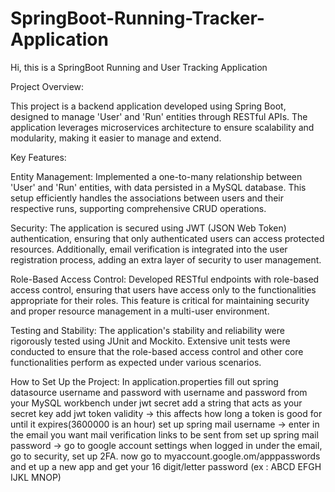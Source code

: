 # SpringBoot-Running-Tracker-Application

Hi, this is a SpringBoot Running and User Tracking Application

Project Overview:

This project is a backend application developed using Spring Boot, designed to manage 'User' and 'Run' entities through RESTful APIs. The application leverages microservices architecture to ensure scalability and modularity, making it easier to manage and extend.

Key Features:

Entity Management: Implemented a one-to-many relationship between 'User' and 'Run' entities, with data persisted in a MySQL database. This setup efficiently handles the associations between users and their respective runs, supporting comprehensive CRUD operations.

Security: The application is secured using JWT (JSON Web Token) authentication, ensuring that only authenticated users can access protected resources. Additionally, email verification is integrated into the user registration process, adding an extra layer of security to user management.

Role-Based Access Control: Developed RESTful endpoints with role-based access control, ensuring that users have access only to the functionalities appropriate for their roles. This feature is critical for maintaining security and proper resource management in a multi-user environment.

Testing and Stability: The application's stability and reliability were rigorously tested using JUnit and Mockito. Extensive unit tests were conducted to ensure that the role-based access control and other core functionalities perform as expected under various scenarios.

How to Set Up the Project:
In application.properties fill out spring datasource username and password with username and password from your MySQL workbench
under jwt secret add a string that acts as your secret key
add jwt token validity -> this affects how long a token is good for until it expires(3600000 is an hour)
set up spring mail username -> enter in the email you want mail verification links to be sent from
set up spring mail password -> go to google account settings when logged in under the email, go to security, set up 2FA. now go to myaccount.google.om/apppasswords and et up a new app and get your 16 digit/letter password (ex : ABCD EFGH IJKL MNOP)